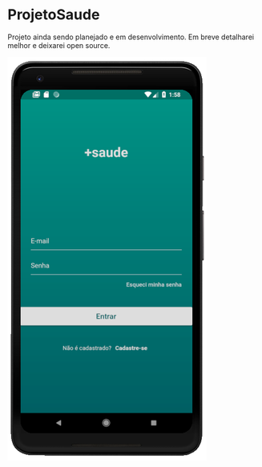 # ProjetoSaude
Projeto ainda sendo planejado e em desenvolvimento. Em breve detalharei melhor e deixarei open source.


![Image](images/tela_login.png)
